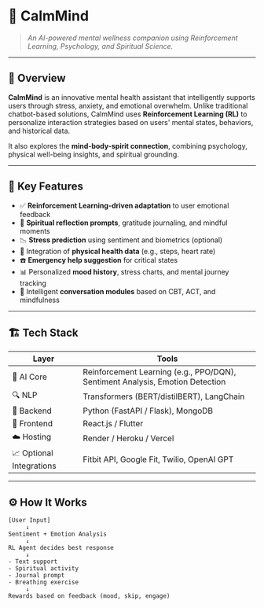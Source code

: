 # 🧠 CalmMind

> *An AI-powered mental wellness companion using Reinforcement Learning, Psychology, and Spiritual Science.*

---

## 🌟 Overview

**CalmMind** is an innovative mental health assistant that intelligently supports users through stress, anxiety, and emotional overwhelm. Unlike traditional chatbot-based solutions, CalmMind uses **Reinforcement Learning (RL)** to personalize interaction strategies based on users' mental states, behaviors, and historical data.

It also explores the **mind-body-spirit connection**, combining psychology, physical well-being insights, and spiritual grounding.

---

## 🎯 Key Features

- ✅ **Reinforcement Learning-driven adaptation** to user emotional feedback
- 🧘 **Spiritual reflection prompts**, gratitude journaling, and mindful moments
- 📉 **Stress prediction** using sentiment and biometrics (optional)
- 🧬 Integration of **physical health data** (e.g., steps, heart rate)
- ☎️ **Emergency help suggestion** for critical states
- 📊 Personalized **mood history**, stress charts, and mental journey tracking
- 🧠 Intelligent **conversation modules** based on CBT, ACT, and mindfulness

---

## 🏗️ Tech Stack

| Layer | Tools |
|-------|-------|
| 🧠 AI Core | Reinforcement Learning (e.g., PPO/DQN), Sentiment Analysis, Emotion Detection |
| 🔍 NLP | Transformers (BERT/distilBERT), LangChain |
| 🧾 Backend | Python (FastAPI / Flask), MongoDB |
| 📱 Frontend | React.js / Flutter |
| ☁️ Hosting | Render / Heroku / Vercel |
| 📈 Optional Integrations | Fitbit API, Google Fit, Twilio, OpenAI GPT |

---

## ⚙️ How It Works

```plaintext
[User Input]
     ↓
Sentiment + Emotion Analysis
     ↓
RL Agent decides best response
     ↓
- Text support
- Spiritual activity
- Journal prompt
- Breathing exercise
     ↓
Rewards based on feedback (mood, skip, engage)
